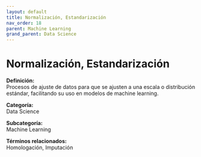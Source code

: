 ```yaml
---
layout: default
title: Normalización, Estandarización
nav_order: 18
parent: Machine Learning
grand_parent: Data Science
---
```


# Normalización, Estandarización

**Definición:**  
Procesos de ajuste de datos para que se ajusten a una escala o distribución estándar, facilitando su uso en modelos de machine learning.

**Categoría:**  
Data Science  

**Subcategoría:**  
Machine Learning

**Términos relacionados:**  
Homologación, Imputación
